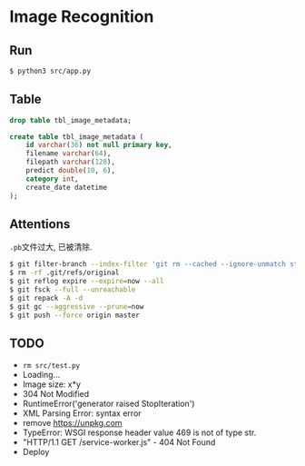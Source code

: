 # Image Recognition

## Run

``` sh
$ python3 src/app.py
```

## Table

``` sql
drop table tbl_image_metadata;

create table tbl_image_metadata (
    id varchar(36) not null primary key,
    filename varchar(64),
    filepath varchar(128),
    predict double(10, 6),
    category int,
    create_date datetime
);
```

## Attentions

`.pb`文件过大, 已被清除.

``` sh
$ git filter-branch --index-filter 'git rm --cached --ignore-unmatch static/yolov3_yanxin1000_1016.pb'
$ rm -rf .git/refs/original
$ git reflog expire --expire=now --all
$ git fsck --full --unreachable
$ git repack -A -d
$ git gc --aggressive --prune=now
$ git push --force origin master
```

## TODO

- `rm src/test.py`
- Loading...
- Image size: x*y
- 304 Not Modified
- RuntimeError('generator raised StopIteration') 
- XML Parsing Error: syntax error
- remove https://unpkg.com
- TypeError: WSGI response header value 469 is not of type str.
- "HTTP/1.1 GET /service-worker.js" - 404 Not Found
- Deploy
